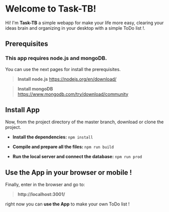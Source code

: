 # Welcome to Task-TB!

Hi! I'm **Task-TB** a simple webapp for make your life more easy, clearing your ideas brain and organizing in your desktop with a simple ToDo list !. 


## Prerequisites
### This app requires node.js and mongoDB.

You can use the next pages for install the prerequisites.

>**Install node.js**
https://nodejs.org/en/download/  
  
>**Install mongoDB**
https://www.mongodb.com/try/download/community


## Install App

Now, from the project directory of the master branch, download or clone the project.

- **Install the dependencies:**
`npm install`

- **Compile and prepare all the files:**
`npm run build`

- **Run the local server and connect the database:**
`npm run prod`

## Use the App in your browser or mobile !

Finally, enter in the browser and go to:
> **http://localhost:3001/**

right now you can **use the App** to make your own ToDo list !